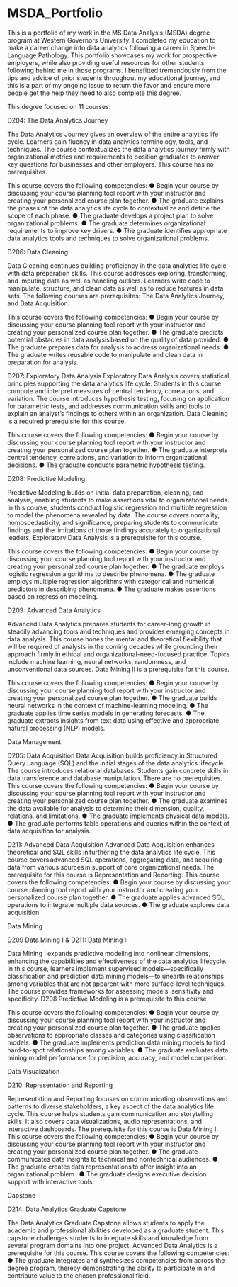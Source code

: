 # MSDA_Portfolio 
This is a portfolio of my work in the MS Data Analysis (MSDA) degree program at Western Governors University.
I completed my education to make a career change into data analytics following a career in Speech-Language Pathology. 
This portfolio showcases my work for prospective employers, while also providing useful resources for other students following behind me in those programs. 
I benefitted tremendously from the tips and advice of prior students throughout my educational journey, and this is a part of my ongoing issue to return 
the favor and ensure more people get the help they need to also complete this degree. 

This degree focused on 11 courses: 

D204: The Data Analytics Journey

The Data Analytics Journey gives an overview of the entire analytics life cycle. Learners gain fluency in data analytics
terminology, tools, and techniques. The course contextualizes the data analytics journey firmly with organizational metrics
and requirements to position graduates to answer key questions for businesses and other employers. This course has no
prerequisites.

This course covers the following competencies:
● Begin your course by discussing your course planning tool report with your instructor and creating your personalized
course plan together.
● The graduate explains the phases of the data analytics life cycle to contextualize and define the scope of each phase.
● The graduate develops a project plan to solve organizational problems.
● The graduate determines organizational requirements to improve key drivers.
● The graduate identifies appropriate data analytics tools and techniques to solve organizational problems.

D206: Data Cleaning

Data Cleaning continues building proficiency in the data analytics life cycle with data preparation skills. This course
addresses exploring, transforming, and imputing data as well as handling outliers. Learners write code to manipulate,
structure, and clean data as well as to reduce features in data sets. The following courses are prerequisites: The Data
Analytics Journey, and Data Acquisition.

This course covers the following competencies:
● Begin your course by discussing your course planning tool report with your instructor and creating your personalized
course plan together.
● The graduate predicts potential obstacles in data analysis based on the quality of data provided.
● The graduate prepares data for analysis to address organizational needs.
● The graduate writes reusable code to manipulate and clean data in preparation for analysis.


D207: Exploratory Data Analysis
Exploratory Data Analysis covers statistical principles supporting the data analytics life cycle. Students in this course
compute and interpret measures of central tendency, correlations, and variation. The course introduces hypothesis testing,
focusing on application for parametric tests, and addresses communication skills and tools to explain an analyst’s findings to
others within an organization. Data Cleaning is a required prerequisite for this course.

This course covers the following competencies:
● Begin your course by discussing your course planning tool report with your instructor and creating your personalized
course plan together.
● The graduate interprets central tendency, correlations, and variation to inform organizational decisions.
● The graduate conducts parametric hypothesis testing.


D208: Predictive Modeling

Predictive Modeling builds on initial data preparation, cleaning, and analysis, enabling students to make assertions vital to
organizational needs. In this course, students conduct logistic regression and multiple regression to model the phenomena
revealed by data. The course covers normality, homoscedasticity, and significance, preparing students to communicate
findings and the limitations of those findings accurately to organizational leaders. Exploratory Data Analysis is a prerequisite
for this course.

This course covers the following competencies:
● Begin your course by discussing your course planning tool report with your instructor and creating your personalized
course plan together.
● The graduate employs logistic regression algorithms to describe phenomena.
● The graduate employs multiple regression algorithms with categorical and numerical predictors in describing
phenomena.
● The graduate makes assertions based on regression modeling.


D209: Advanced Data Analytics

Advanced Data Analytics prepares students for career-long growth in steadily advancing tools and techniques and provides
emerging concepts in data analysis. This course hones the mental and theoretical flexibility that will be required of analysts
in the coming decades while grounding their approach firmly in ethical and organizational-need-focused practice. Topics
include machine learning, neural networks, randomness, and unconventional data sources. Data Mining II is a prerequisite
for this course.

This course covers the following competencies:
● Begin your course by discussing your course planning tool report with your instructor and creating your personalized
course plan together.
● The graduate builds neural networks in the context of machine-learning modeling.
● The graduate applies time series models in generating forecasts.
● The graduate extracts insights from text data using effective and appropriate natural processing (NLP) models.

Data Management

D205: Data Acquisition
Data Acquisition builds proficiency in Structured Query Language (SQL) and the initial stages of the data analytics lifecycle.
The course introduces relational databases. Students gain concrete skills in data transference and database manipulation.
There are no prerequisites.
This course covers the following competencies:
● Begin your course by discussing your course planning tool report with your instructor and creating your personalized
course plan together.
● The graduate examines the data available for analysis to determine their dimension, quality, relations, and limitations.
● The graduate implements physical data models.
● The graduate performs table operations and queries within the context of data acquisition for analysis.

D211: Advanced Data Acquisition
Advanced Data Acquisition enhances theoretical and SQL skills in furthering the data analytics life cycle. This course covers advanced SQL operations, aggregating data, and acquiring data from various sources in support of core organizational needs. The prerequisite for this course is Representation and Reporting. This course covers the following competencies: 
● Begin your course by discussing your course planning tool report with your instructor and creating your personalized course plan together. 
● The graduate applies advanced SQL operations to integrate multiple data sources. 
● The graduate explores data acquisition


Data Mining

D209 Data Mining I & D211: Data Mining II

Data Mining I expands predictive modeling into nonlinear dimensions, enhancing the capabilities and effectiveness of the
data analytics lifecycle. In this course, learners implement supervised models—specifically classification and prediction data
mining models—to unearth relationships among variables that are not apparent with more surface-level techniques. The
course provides frameworks for assessing models’ sensitivity and specificity. D208 Predictive Modeling is a prerequisite to
this course

This course covers the following competencies:
● Begin your course by discussing your course planning tool report with your instructor and creating your personalized
course plan together.
● The graduate applies observations to appropriate classes and categories using classification models.
● The graduate implements prediction data mining models to find hard-to-spot relationships among variables.
● The graduate evaluates data mining model performance for precision, accuracy, and model comparison.


Data Visualization

D210: Representation and Reporting

Representation and Reporting focuses on communicating observations and patterns to diverse stakeholders, a key aspect
of the data analytics life cycle. This course helps students gain communication and storytelling skills. It also covers data
visualizations, audio representations, and interactive dashboards. The prerequisite for this course is Data Mining I.
This course covers the following competencies:
● Begin your course by discussing your course planning tool report with your instructor and creating your personalized
course plan together.
● The graduate communicates data insights to technical and nontechnical audiences.
● The graduate creates data representations to offer insight into an organizational problem. 
● The graduate designs executive decision support with interactive tools.


Capstone

D214: Data Analytics Graduate Capstone

The Data Analytics Graduate Capstone allows students to apply the academic and professional abilities developed as a
graduate student. This capstone challenges students to integrate skills and knowledge from several program domains into
one project. Advanced Data Analytics is a prerequisite for this course.
This course covers the following competencies:
● The graduate integrates and synthesizes competencies from across the degree program, thereby demonstrating the
ability to participate in and contribute value to the chosen professional field.
